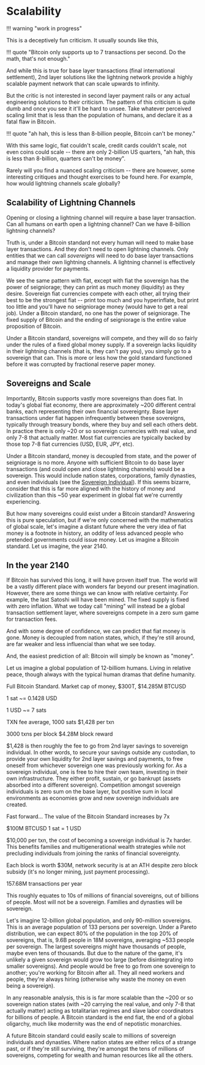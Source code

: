 # Scalability

!!! warning "work in progress"


This is a deceptively fun criticism.
It usually sounds like this,

!!! quote "Bitcoin only supports up to 7 transactions per second. Do the math, that's not enough."

And while this is true for base layer
 transactions (final international settlement),
 2nd layer solutions like the
 lightning network
 provide a highly scalable payment network
 that can scale upwards to infinity.

But the critic is not interested in second
 layer payment rails or any actual
 engineering solutions to their criticism.
The pattern of this criticism
 is quite dumb and once you see it 
 it'll be hard to unsee.
Take whatever perceived scaling limit
 that is less than the population of humans,
 and declare it as a fatal flaw in Bitcoin.

!!! quote "ah hah, this is less than 8-billion people, Bitcoin can't be money."

With this same logic,
 fiat couldn't scale,
 credit cards couldn't scale,
 not even coins could scale -- there are only
 2-billion US quarters,
"ah hah, this is less than 8-billion,
 quarters can't be money".

Rarely will you find a nuanced
 scaling criticism -- there are however,
 some interesting critiques and thought
 exercises to be found here.
For example, how would lightning
 channels scale globally?


## Scalability of Lightning Channels

Opening or closing a lightning
 channel will require a
 base layer transaction.
Can all humans on earth open 
 a lightning channel?
Can we have 8-billion lightning channels?

Truth is, under a Bitcoin standard not
 every human will need to make base layer
 transactions.
And they don't need to open lightning channels.
Only entities that we can call *sovereigns*
 will need to do base layer transactions
 and manage their own lightning channels.
A lightning channel is effectively a
 liquidity provider for payments.

We see the same pattern with fiat, except with
 fiat the sovereign has the power of seigniorage;
 they can print as much money (liquidity) as they
 desire.
Sovereign fiat currencies compete with each other,
 all trying their best to be the strongest
 fiat -- print too much and you hyperinflate,
 but print too little and you'll have no
 seigniorage money (would have to get a real job).
Under a Bitcoin standard, no one has the power
 of seigniorage.
The fixed supply of Bitcoin and the ending of
 seigniorage is the entire value proposition
 of Bitcoin.

Under a Bitcoin standard,
 sovereigns will compete,
 and they will do so
 fairly under the rules of a fixed global
 money supply.
If a sovereign lacks liquidity in their
 lightning channels (that is, they can't pay you),
 you simply go to a sovereign that can.
This is more or less how the gold standard
 functioned before it was corrupted by
 fractional reserve paper money.



## Sovereigns and Scale

Importantly, Bitcoin supports
 vastly more sovereigns than does fiat.
In today's global fiat economy, there are
 approximately ~200 different central
 banks, each representing their own
 financial sovereignty.
Base layer transactions under fiat
 happen infrequently between these
 sovereigns, typically through
 treasury bonds, where they buy and
 sell each others debt.
In practice there is only ~20 or so
 sovereign currencies with real value,
 and only 7-8 that actually matter.
Most fiat currencies are typically backed by
 those top 7-8 fiat currencies
 (USD, EUR, JPY, etc).

Under a Bitcoin standard, money
 is decoupled from state,
 and the power of seigniorage is no more.
Anyone with sufficient Bitcoin to do base
 layer transactions 
 (and could open and
 close lightning channels) would be a
 sovereign.
This would include nation states,
 corporations, family dynasties,
 and even individuals
 (see the 
 [Sovereign Individual](https://en.m.wikipedia.org/wiki/The_Sovereign_Individual)).
If this seems bizarre, consider
 that this is far more aligned
 with the history of money and civilization
 than this ~50 year experiment in
 global fiat we're currently experiencing.

But how many sovereigns could exist
 under a Bitcoin standard?
Answering this is pure speculation,
 but if we're only concerned with the
 mathematics of global scale, let's imagine
 a distant future where the very
 idea of fiat money is a footnote
 in history, an oddity of less advanced
 people who pretended governments
 could issue money.
Let us imagine a Bitcoin standard.
Let us imagine, the year 2140.



## In the year 2140

If Bitcoin has survived this long,
 it will have proven itself true.
The world will be a vastly different
 place with wonders far beyond our present
 imagination.
However, there are some things we can know
 with relative certainty.
For example, the last Satoshi
 will have been mined.
The fixed supply is fixed with zero inflation.
What we today call "mining" will instead
 be a global transaction 
 settlement layer, where sovereigns
 compete in a zero sum game for transaction
 fees.

And with some degree of confidence, we can
 predict that fiat money is gone. 
Money is decoupled from nation states,
 which, if they're still around, are
 far weaker and less influencial than
 what we see today.

And, the easiest prediction of all:
 Bitcoin will simply be known as "money".

Let us imagine a global population of
 12-billiom humans.
Living in relative peace, though
 always with the typical human dramas
 that define humanity.


Full Bitcoin Standard.
Market cap of money, $300T, $14.285M BTCUSD

1 sat ~= 0.1428 USD

1 USD ~= 7 sats


TXN fee average, 1000 sats
$1,428 per txn

3000 txns per block
$4.28M block reward

$1,428 is then roughly the fee to go 
 from 2nd layer savings to sovereign individual.
In other words, to secure your savings
 outside any custodian, to provide your own
 liquidity for 2nd layer savings and payments,
 to free oneself from whichever sovereign 
 one was previously working for.
As a sovereign individual, one is free to hire
 their own team, investing in their own
 infrastructure.
They either profit, sustain, or go bankrupt
 (assets absorbed into a different sovereign).
Competition amongst sovereign individuals
 is zero sum on the base layer, but positive
 sum in local environments as economies grow
 and new sovereign individuals are created.

Fast forward... The value of the Bitcoin Standard
 increases by 7x

$100M BTCUSD
1 sat = 1 USD

$10,000 per txn, the cost of 
 becoming a sovereign individual is 7x harder.
This benefits families and multigenerational
 wealth strategies while not precluding
 individuals from joining the ranks
 of financial sovereignty.

Each block is worth $30M, network security
 is at an ATH despite zero block subsidy
 (it's no longer mining, just 
 payment processing).

157.68M transactions per year

This roughly equates to 10s of millions of
 financial sovereigns, out of billions of
 people.
Most will not be a sovereign.
Families and dynasties will be sovereign.

Let's imagine 12-billion global population,
 and only 90-million sovereigns.
This is an average population of 133 persons
 per sovereign.
Under a Pareto distribution, we can expect
 80% of the population in the top 20%
 of sovereigns, that is,
 9.6B people in 18M sovereigns,
 averaging ~533 people per sovereign.
The largest sovereigns might have thousands
 of people, maybe even tens of thousands.
But due to the nature of the game, it's
 unlikely a given sovereign would grow too
 large
 (before disintegrating into smaller sovereigns).
And people would be free to go from one
 sovereign to another; you're working
 for Bitcoin after all.
They all need workers and people,
 they're always hiring (otherwise why waste the
 money on even being a sovereign).

In any reasonable analysis,
 this is is far more scalable than the ~200 or
 so sovereign nation states
 (with ~20 carrying the real value,
 and only 7-8 that actually matter)
 acting as totalitarian
 regimes and slave labor coordinators for
 billions of people.
A Bitcoin standard is the end fiat,
 the end of a global oligarchy, 
 much like modernity was the
 end of nepotistic monarchies.

A future Bitcoin standard could 
 easily scale to millions of sovereign
 individuals and dynasties.
Where nation states are either relics
 of a strange past, or if they're
 still surviving, they're amongst the
 tens of millions of sovereigns, competing
 for wealth and human resources like
 all the others.



